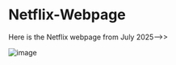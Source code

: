 # Netflix-Webpage

Here is the Netflix webpage from July 2025-->>


![image](https://github.com/user-attachments/assets/34272f2b-62dc-42a1-84a5-18f8418ca3cb)
